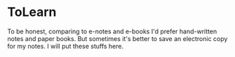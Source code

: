 # ToLearn

To be honest, comparing to e-notes and e-books I'd prefer hand-written notes and paper books. But sometimes it's better to save an electronic copy for my notes. I will put these stuffs here.